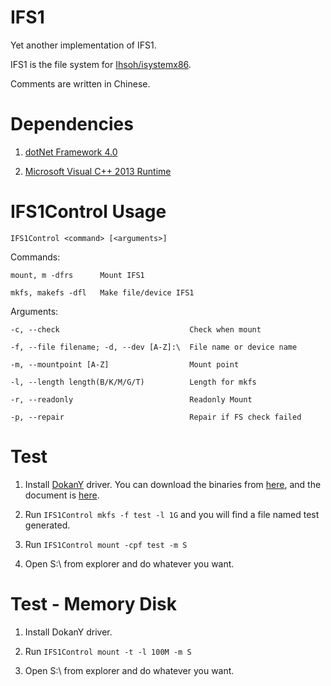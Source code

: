 IFS1
==

Yet another implementation of IFS1.

IFS1 is the file system for [Ihsoh/isystemx86](https://github.com/Ihsoh/isystemx86).

Comments are written in Chinese.

Dependencies
==

1. [dotNet Framework 4.0](http://www.microsoft.com/en-us/download/details.aspx?id=17718)

1. [Microsoft Visual C++ 2013 Runtime](http://www.microsoft.com/en-us/download/details.aspx?id=40784)

IFS1Control Usage
==

	IFS1Control <command> [<arguments>]

Commands:

	mount, m -dfrs		Mount IFS1

	mkfs, makefs -dfl	Make file/device IFS1

Arguments:

	-c, --check								Check when mount

	-f, --file filename; -d, --dev [A-Z]:\	File name or device name

	-m, --mountpoint [A-Z]					Mount point

	-l, --length length(B/K/M/G/T)			Length for mkfs

	-r, --readonly							Readonly Mount

	-p, --repair							Repair if FS check failed



Test
==

1. Install [DokanY](https://github.com/Maxhy/dokany) driver. You can download the binaries from [here](http://files.twd2.net/dokany_binaries/), and the document is [here](http://files.twd2.net/dokany_binaries/readme.html).

1. Run ```IFS1Control mkfs -f test -l 1G``` and you will find a file named test generated.

1. Run ```IFS1Control mount -cpf test -m S```

1. Open S:\ from explorer and do whatever you want.

Test - Memory Disk
==

1. Install DokanY driver.

1. Run ```IFS1Control mount -t -l 100M -m S```

1. Open S:\ from explorer and do whatever you want.